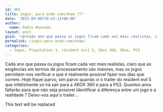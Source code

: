 ```yaml
---
id: 465
title: Jogos, para onde caminham ???
date: '2012-09-06T19:43:12+00:00'
author: 
  name: Pedro Resende
layout: post
guid: '<p>Cada ano que passa os jogos ficam cada vez mais realistas, claro que as exigências em termos de processamento são maiores, mas os jogos permitem-nos verificar o que é realmente possível fazer nos dias que correm. Hoje fiquei parvo, sim parvo quando vi '
permalink: /jogos-para-onde-caminham/
categories:
  - Jogos, Playstation 3, resident evil 5, Xbos 360, Xbox, PS3
---
```

Cada ano que passa os jogos ficam cada vez mais realistas, claro que as exigências em termos de processamento são maiores, mas os jogos permitem-nos verificar o que é realmente possível fazer nos dias que correm. Hoje fiquei parvo, sim parvo quando vi o trailer do resident evil 5 que infelizmente só irá sair para a XBOX 360 e para a PS3. Quantos anos faltarão para que não seja possível identificar a diferença entre um jogo e a realidade ? Deixo-vos aqui o trailer…

This text will be replaced